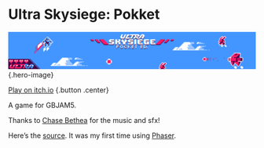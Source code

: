 # Ultra Skysiege: Pokket

![Skysiege](/pages/skysiege/skysiege.png) {.hero-image}

[Play on itch.io](https://benhhopkins.itch.io/ultra-skysiege-pokket) {.button .center}

A game for GBJAM5.

Thanks to [Chase Bethea](https://twitter.com/chasebethea) for the music and sfx!

Here’s the [source](https://github.com/benhhopkins/skysiege). It was my first time using [Phaser](https://Phaser.io).